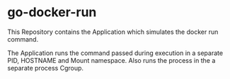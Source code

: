 # go-docker-run
This Repository contains the Application which simulates the docker run command.

The Application runs the command passed during execution in a separate PID, HOSTNAME and Mount namespace. Also runs the process in the a separate process Cgroup.
